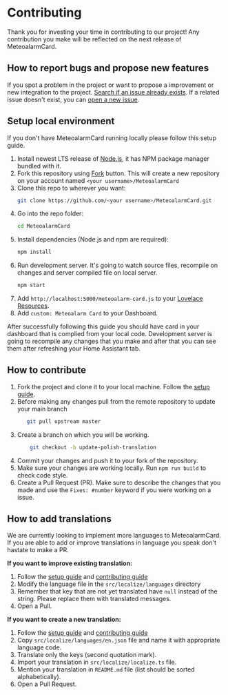# Contributing

Thank you for investing your time in contributing to our project! Any contribution you make will be reflected on
the next release of MeteoalarmCard.

## How to report bugs and propose new features

If you spot a problem in the project or want to propose a improvement or new integration to the project. [Search
if an issue already exists](https://github.com/MrBartusek/MeteoalarmCard/issues). If a related issue doesn't exist,
you can [open a new issue](https://github.com/MrBartusek/MeteoalarmCard/issues/new/choose).

## Setup local environment

If you don't have MeteoalarmCard running locally please follow this setup guide.

1. Install newest LTS release of [Node.js](https://nodejs.org/en/), it has NPM package manager bundled with it.
1. Fork this repository using [Fork](https://github.com/MrBartusek/MeteoalarmCard/fork) button. This will create a new
repository on your account named `<your username>/MeteoalarmCard`
1. Clone this repo to wherever you want:
   ```sh
   git clone https://github.com/<your username>/MeteoalarmCard.git
   ```
1. Go into the repo folder:
   ```sh
   cd MeteoalarmCard
   ```
1. Install dependencies (Node.js and npm are required):
   ```sh
   npm install
   ```
1. Run development server. It's going to watch source files, recompile on changes and server compiled file on local server.
   ```sh
   npm start
   ```
1. Add `http://localhost:5000/meteoalarm-card.js` to your [Lovelace Resources](https://my.home-assistant.io/redirect/lovelace_resources/).
1. Add `custom: Meteoalarm Card` to your Dashboard.

After successfully following this guide you should have card in your dashboard that is complied from your local code. Development server
is going to recompile any changes that you make and after that you can see them after refreshing your Home Assistant tab.

## How to contribute

1. Fork the project and clone it to your local machine. Follow the [setup guide](#setup-local-environment).
1. Before making any changes pull from the remote repository to update your main branch
   ```sh
      git pull upstream master
   ```
1. Create a branch on which you will be working.
   ```sh
       git checkout -b update-polish-translation
   ```
1. Commit your changes and push it to your fork of the repository.
1. Make sure your changes are working locally. Run `npm run build` to check code style.
1. Create a Pull Request (PR). Make sure to describe the changes that you made and use the `Fixes: #number` keyword if
you were working on a issue.

## How to add translations

We are currently looking to implement more languages to MeteoalarmCard. If you are able to add or improve translations in language you speak don't hastate to make a PR.

**If you want to improve existing translation:**
1. Follow the [setup guide](#setup-local-environment) and [contributing guide](#how-to-contribute)
1. Modify the language file in the `src/localize/languages` directory
1. Remember that key that are not yet translated have `null` instead of the string. Please replace them with translated
messages.
1. Open a Pull.

**If you want to create a new translation:**
1. Follow the [setup guide](#setup-local-environment) and [contributing guide](#how-to-contribute)
1. Copy `src/localize/languages/en.json` file and name it with appropriate language code.
1. Translate only the keys (second quotation mark).
1. Import your translation in `src/localize/localize.ts` file.
1. Mention your translation in `README.md` file (list should be sorted alphabetically).
1. Open a Pull Request.